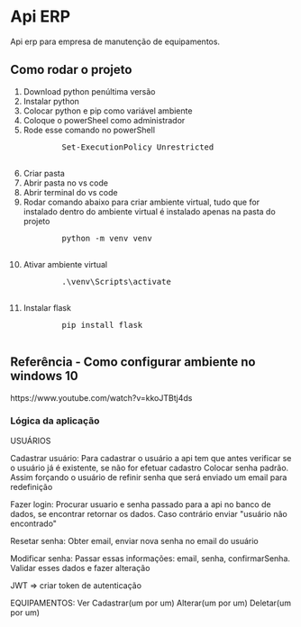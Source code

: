 <h1>Api ERP</h1>
Api erp para empresa de manutenção de equipamentos.

<h2>Como rodar o projeto</h2>

<ol>
	<li>Download python penúltima versão</li>
	<li>Instalar python</li>
	<li>Colocar python e pip como variável ambiente</li>
	<li>Coloque o powerSheel como administrador</li>
	<li>Rode esse comando no powerShell</li>
	<pre>
		Set-ExecutionPolicy Unrestricted
	</pre>
	<li>Criar pasta</li>
	<li>Abrir pasta no vs code</li>
	<li>Abrir terminal do vs code</li>
	<li>Rodar comando abaixo para criar ambiente virtual, tudo que for instalado dentro do ambiente virtual é instalado apenas na pasta do projeto</li>
	<pre>
		python -m venv venv
	</pre>
	<li>Ativar ambiente virtual</li>
	<pre>
		.\venv\Scripts\activate
	</pre>
	<li>Instalar flask</li>
	<pre>
		pip install flask
	</pre>
</ol>

<h2>Referência - Como configurar ambiente no windows 10</h2>
https://www.youtube.com/watch?v=kkoJTBtj4ds


<h3>Lógica da aplicação</h3>

USUÁRIOS

Cadastrar usuário:
	Para cadastrar o usuário a api tem que antes verificar se o usuário já é existente, se não for efetuar cadastro
	Colocar senha padrão. Assim forçando o usuário de refinir senha que será enviado um email para redefinição 

Fazer login:
	Procurar usuario e senha passado para a api no banco de dados, se encontrar retornar os dados. Caso contrário enviar "usuário não encontrado"

Resetar senha:
	Obter email, enviar nova senha no email do usuário

Modificar senha:
	Passar essas informações: email, senha, confirmarSenha. Validar esses dados e fazer alteração

JWT => criar token de autenticação


EQUIPAMENTOS:
Ver
Cadastrar(um por um)
Alterar(um por um)
Deletar(um por um)
